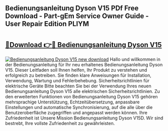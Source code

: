 ## Bedienungsanleitung Dyson V15 PDf Free Download - Part-gEm Service Owner Guide - User Repair Edition PLlYM

# <h2><a href="http://df5v47.blite.top/?on=Bedienungsanleitung+Dyson+V15">🔗Download 👉🔴 Bedienungsanleitung Dyson V15</a></h2>

[![Bedienungsanleitung Dyson V15 new download](https://i.imgur.com/lujVjoI.png)](http://df5v47.blite.top/?on=Bedienungsanleitung+Dyson+V15)
Hallo und willkommen in der Bedienungsanleitung für Ihr neu erhaltenes Bedienungsanleitung Dyson V15. Dieser Leitfaden soll Ihnen helfen, Ihr Produkt zu verstehen und erfolgreich zu betreiben. Sie finden klare Anweisungen für Installation, Verwendung, Wartung und Fehlerbehebung. Sicherheitsrichtlinien für elektrische Geräte Bitte beachten Sie bei der Verwendung Ihres neuen Bedienungsanleitung Dyson V15 alle elektrischen Sicherheitsrichtlinien. Zu den erweiterten Funktionen von Bedienungsanleitung Dyson V15 gehören mehrsprachige Unterstützung, Echtzeitübersetzung, anpassbare Einstellungen und automatische Synchronisierung, auf die alle über die Benutzeroberfläche zugegriffen und angepasst werden können. Ihre Zufriedenheit ist Unsere Mission Bedienungsanleitung Dyson V15D. Wir sind bestrebt, Ihre vollste Zufriedenheit zu gewährleisten.
